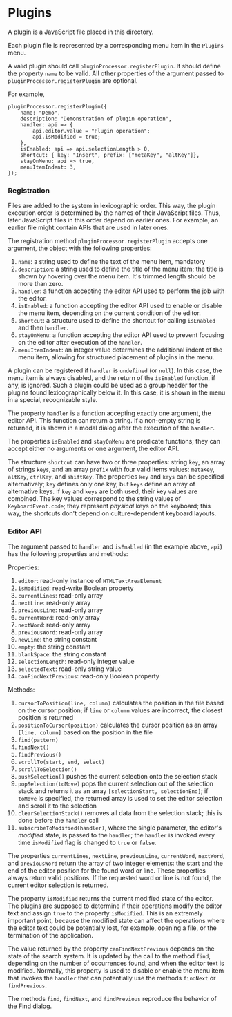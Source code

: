 # Plugins

A plugin is a JavaScript file placed in this directory.

Each plugin file is represented by a corresponding menu item in the `Plugins` menu.

A valid plugin should call `pluginProcessor.registerPlugin`.
It should define the property `name` to be valid. All other properties of the argument passed to `pluginProcessor.registerPlugin` are optional.

For example,
~~~
pluginProcessor.registerPlugin({
    name: "Demo",
    description: "Demonstration of plugin operation",
    handler: api => {
	    api.editor.value = "Plugin operation";
        api.isModified = true;
    },
    isEnabled: api => api.selectionLength > 0,
    shortcut: { key: "Insert", prefix: ["metaKey", "altKey"]},
    stayOnMenu: api => true,
    menuItemIndent: 3,
});
~~~

### Registration

Files are added to the system in lexicographic order. This way, the plugin execution order is determined by the names of their JavaScript files. Thus, later JavaScript files in this order depend on earlier ones. For example, an earlier file might contain APIs that are used in later ones.

The registration method `pluginProcessor.registerPlugin` accepts one argument, the object with the following properties:

1. `name`: a string used to define the text of the menu item, mandatory
1. `description`: a string used to define the title of the menu item; the title is shown by hovering over the menu item. It's trimmed length should be more than zero.
1. `handler`: a function accepting the editor API used to perform the job with the editor.
1. `isEnabled`: a function accepting the editor API used to enable or disable the menu item, depending on the current condition of the editor.
1. `shortcut`: a structure used to define the shortcut for calling `isEnabled` and then `handler`.
1. `stayOnMenu`: a function accepting the editor API used to prevent focusing on the editor after execution of the `handler`.
1. `menuItemIndent`: an integer value determines the additional indent of the menu item, allowing for structured placement of plugins in the menu.

A plugin can be registered if `handler` is `undefined` (or `null`). In this case, the menu item is always disabled, and the return of the `isEnabled` function, if any, is ignored. Such a plugin could be used as a group header for the plugins found lexicographically below it. In this case, it is shown in the menu in a special, recognizable style.

The property `handler` is a function accepting exactly one argument, the editor API. This function can return a string. If a non-empty string is returned, it is shown in a modal dialog after the execution of the `handler`.

The properties `isEnabled` and `stayOnMenu` are predicate functions; they can accept either no arguments or one argument, the editor API.

The structure `shortcut` can have two or three properties: string `key`, an array of strings `keys`, and an array `prefix` with four valid items values: `metaKey`, `altKey`, `ctrlKey`, and `shiftKey`. The properties `key` and `keys` can be specified alternatively; `key` defines only one key, but `keys` define an array of alternative keys. If `key` and `keys` are both used, their key values are combined. The key values correspond to the string values of `KeyboardEvent.code`; they represent *physical* keys on the keyboard; this way, the shortcuts don't depend on culture-dependent keyboard layouts.

### Editor API

The argument passed to `handler` and `isEnabled` (in the example above, `api`) has the following properties and methods:

Properties:

1. `editor`: read-only instance of `HTMLTextAreaElement`
1. `isModified`: read-write Boolean property
1. `currentLines`: read-only array
1. `nextLine`: read-only array
1. `previousLine`: read-only array
1. `currentWord`: read-only array
1. `nextWord`: read-only array
1. `previousWord`: read-only array
1. `newLine`: the string constant
1. `empty`: the string constant
1. `blankSpace`: the string constant
1. `selectionLength`: read-only integer value
1. `selectedText`: read-only string value
1. `canFindNextPrevious`: read-only Boolean property

Methods:

1. `cursorToPosition(line, column)` calculates the position in the file based on the cursor position; if `line` or `column` values are incorrect, the closest position is returned
1. `positionToCursor(position)` calculates the cursor position as an array `[line, column]` based on the position in the file
1. `find(pattern)`
1. `findNext()`
1. `findPrevious()`
1. `scrollTo(start, end, select)`
1. `scrollToSelection()`
1. `pushSelection()` pushes the current selection onto the selection stack
1. `popSelection(toMove)` pops the current selection out of the selection stack and returns it as an array `[selectionStart, selectionEnd]`; if `toMove` is specified, the returned array is used to set the editor selection and scroll it to the selection
1. `clearSelectionStack()` removes all data from the selection stack; this is done before the `handler` call
1. `subscribeToModified(handler)`, where the single parameter, the editor's *modified* state, is passed to the `handler`; the `handler` is invoked every time `isModified` flag is changed to `true` or `false`.

The properties `currentLines`, `nextLine`, `previousLine`, `currentWord`, `nextWord`, and `previousWord` return the array of two integer elements: the start and the end of the editor position for the found word or line. These properties always return valid positions. If the requested word or line is not found, the current editor selection is returned.

The property `isModified` returns the current modified state of the editor. The plugins are supposed to determine if their operations modify the editor text and assign `true` to the property `isModified`. This is an extremely important point, because the modified state can affect the operations where the editor text could be potentially lost, for example, opening a file, or the termination of the application.

The value returned by the property `canFindNextPrevious` depends on the state of the search system. It is updated by the call to the method `find`, depending on the number of occurrences found, and when the editor text is modified. Normally, this property is used to disable or enable the menu item that invokes the `handler` that can potentially use the methods `findNext` or `findPrevious`.

The methods `find`, `findNext`, and `findPrevious` reproduce the behavior of the Find dialog.
